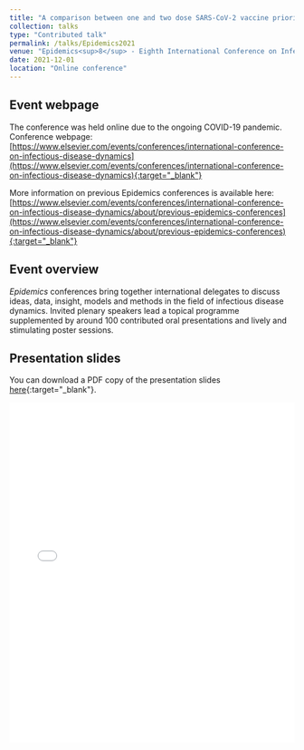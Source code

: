 ```yaml
---
title: "A comparison between one and two dose SARS-CoV-2 vaccine prioritisation in England for a fixed number of vaccine doses"
collection: talks
type: "Contributed talk"
permalink: /talks/Epidemics2021
venue: "Epidemics<sup>8</sup> - Eighth International Conference on Infectious Disease"
date: 2021-12-01
location: "Online conference"
---
```


## Event webpage

The conference was held online due to the ongoing COVID-19 pandemic. Conference webpage:
[https://www.elsevier.com/events/conferences/international-conference-on-infectious-disease-dynamics](https://www.elsevier.com/events/conferences/international-conference-on-infectious-disease-dynamics){:target="_blank"}

More information on previous Epidemics conferences is available here: [https://www.elsevier.com/events/conferences/international-conference-on-infectious-disease-dynamics/about/previous-epidemics-conferences](https://www.elsevier.com/events/conferences/international-conference-on-infectious-disease-dynamics/about/previous-epidemics-conferences){:target="_blank"}

## Event overview

*Epidemics* conferences bring together international delegates to discuss ideas, data, insight, models and methods in the field of infectious disease dynamics. Invited plenary speakers lead a topical programme supplemented by around 100 contributed oral presentations and lively and stimulating poster sessions.

## Presentation slides
You can download a PDF copy of the presentation slides [here](/files/TalkSlides/EdHill_Epidemics2021_one_dose_two_dose_vacc_webpage.pdf){:target="_blank"}.
<iframe src="/files/TalkSlides/EdHill_Epidemics2021_one_dose_two_dose_vacc_webpage.pdf" width="100%" height="600" frameborder="no" border="0" marginwidth="0" marginheight="0"></iframe>
